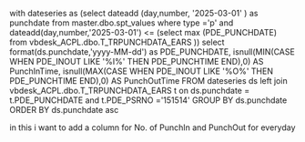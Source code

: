 with dateseries as
(select dateadd (day,number, '2025-03-01' ) as punchdate from  master.dbo.spt_values where type ='p'
and  dateadd(day,number,'2025-03-01') <= (select max (PDE_PUNCHDATE) from vbdesk_ACPL.dbo.T_TRPUNCHDATA_EARS ))
select
     format(ds.punchdate,'yyyy-MM-dd') as PDE_PUNCHDATE,
        isnull(MIN(CASE WHEN PDE_INOUT LIKE '%I%' THEN PDE_PUNCHTIME END),0) AS PunchInTime,
        isnull(MAX(CASE WHEN PDE_INOUT LIKE '%O%' THEN PDE_PUNCHTIME END),0) AS PunchOutTime
    FROM dateseries ds left join  vbdesk_ACPL.dbo.T_TRPUNCHDATA_EARS t on ds.punchdate = t.PDE_PUNCHDATE and t.PDE_PSRNO ='151514' 
    GROUP BY ds.punchdate
    ORDER BY ds.punchdate asc

in this i want to add a column for No. of PunchIn and PunchOut for everyday
